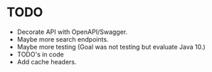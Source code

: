 # TODO

* Decorate API with OpenAPI/Swagger.
* Maybe more search endpoints.
* Maybe more testing (Goal was not testing but evaluate Java 10.)
* TODO's in code
* Add cache headers.
